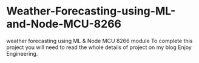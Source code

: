 # Weather-Forecasting-using-ML-and-Node-MCU-8266
weather forecasting using ML &amp; Node MCU 8266 module
To complete this project you will need to read the whole details of project on my blog Enjoy Engineering.

